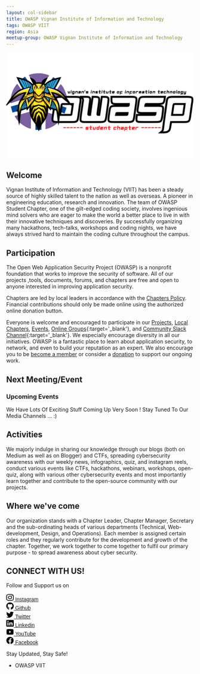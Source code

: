 ```yaml
---
layout: col-sidebar
title: OWASP Vignan Institute of Information and Technology
tags: OWASP VIIT
region: Asia
meetup-group: OWASP Vignan Institute of Information and Technology
---
```


<img src="./assets/images/owaspviit.png"/>

## Welcome

Vignan Institute of Information and Technology (VIIT) has been a steady source of highly skilled talent to the nation as well as overseas. A pioneer in engineering education, research and innovation. The team of OWASP Student Chapter, one of the gilt-edged coding society, involves ingenious mind solvers who are eager to make the world a better place to live in with their innovative techniques and discoveries. By successfully organizing many hackathons, tech-talks, workshops and coding nights, we have always strived hard to maintain the coding culture throughout the campus.

## Participation

The Open Web Application Security Project (OWASP) is a nonprofit foundation that works to improve the security of software. All of our projects ,tools, documents, forums, and chapters are free and open to anyone interested in improving application security.

Chapters are led by local leaders in accordance with the [Chapters Policy](/www-policy/operational/chapters). Financial contributions should only be made online using the authorized online donation button.

Everyone is welcome and encouraged to participate in our [Projects](/projects/), [Local Chapters](/chapters/), [Events](/events/), [Online Groups](https://groups.google.com/a/owasp.com/){:target='\_blank'}, and [Community Slack Channel](https://owasp.slack.com/){:target='\_blank'}. We especially encourage diversity in all our initiatives. OWASP is a fantastic place to learn about application security, to network, and even to build your reputation as an expert. We also encourage you to be [become a member](/membership/) or consider a [donation](/donate/) to support our ongoing work.

## Next Meeting/Event <!-- You should keep this section as it will populate your meetup events -->

### Upcoming Events

We Have Lots Of Exciting Stuff Coming Up Very Soon ! Stay Tuned To Our Media Channels ... :)

## Activities

We majorly indulge in sharing our knowledge through our blogs (both on Medium as well as on Blogger) and CTFs, spreading cybersecurity awareness with our weekly news, infographics, quiz, and instagram reels, conduct various events like CTFs, hackathons, webinars, workshops, open-quiz, along with various other cybersecurity events and most importantly learn together and contribute to the open-source community with our projects.

## Where we've come

Our organization stands with a Chapter Leader, Chapter Manager, Secretary and the sub-ordinating heads of various departments (Technical, Web-development, Design, and Operations). Each member is assigned certain roles and they regularly contribute for the development and growth of the chapter. Together, we work together to come together to fulfil our primary purpose - to spread awareness about cyber security.

## CONNECT WITH US!

Follow and Support us on

<a href="https://www.instagram.com/owasp.viit" target="_blank" ><img width = "20" height = "20" src ="./assets/images/instagram-brands.svg"/> <span style = "font-family:sans-serif">Instagram </span> </a> <br/>
<a href="https://github.com/OWASP-STUDENT-CHAPTER" target="_blank" > <img width = "20" height = "20" src ="./assets/images/github-brands.svg"/> <span style = "font-family:sans-serif"> Github </span></a> <br/>
<a href="https://twitter.com" target="_blank" > <img width = "20" height = "20" src ="./assets/images/twitter-brands.svg"/> <span style = "font-family:sans-serif"> Twitter </span></a> <br/>
<a href="https://www.linkedin.com/in/owasp-aids-student-chapter-056b80244/" target="_blank" > <img width = "20" height = "20" src ="./assets/images/linkedin-brands.svg"/> <span style = "font-family:sans-serif"> Linkedin </span></a> <br/>
<a href="https://www.youtube.com" target="_blank" > <img width = "20" height = "20" src ="./assets/images/youtube-brands.svg"/> <span style = "font-family:sans-serif"> YouTube </span></a> <br/>
<a href="https://www.facebook.com" target="_blank" > <img width = "20" height = "20" src ="./assets/images/facebook-brands.svg"/> <span style = "font-family:sans-serif"> Facebook </span></a> <br/>

Stay Updated, Stay Safe!

- OWASP VIIT
